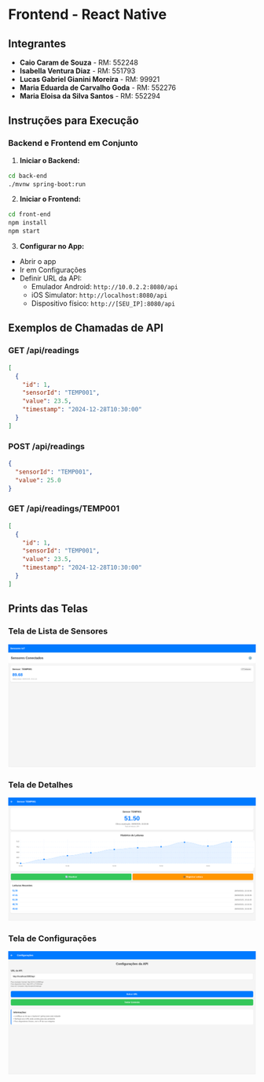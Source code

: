 # Frontend - React Native

## Integrantes

- **Caio Caram de Souza** - RM: 552248
- **Isabella Ventura Diaz** - RM: 551793
- **Lucas Gabriel Gianini Moreira** - RM: 99921
- **Maria Eduarda de Carvalho Goda** - RM: 552276
- **Maria Eloisa da Silva Santos** - RM: 552294

## Instruções para Execução

### Backend e Frontend em Conjunto

1. **Iniciar o Backend:**
```bash
cd back-end
./mvnw spring-boot:run
```

2. **Iniciar o Frontend:**
```bash
cd front-end
npm install
npm start
```

3. **Configurar no App:**
- Abrir o app
- Ir em Configurações
- Definir URL da API:
  - Emulador Android: `http://10.0.2.2:8080/api`
  - iOS Simulator: `http://localhost:8080/api`
  - Dispositivo físico: `http://[SEU_IP]:8080/api`

## Exemplos de Chamadas de API

### GET /api/readings
```json
[
  {
    "id": 1,
    "sensorId": "TEMP001",
    "value": 23.5,
    "timestamp": "2024-12-28T10:30:00"
  }
]
```

### POST /api/readings
```json
{
  "sensorId": "TEMP001",
  "value": 25.0
}
```

### GET /api/readings/TEMP001
```json
[
  {
    "id": 1,
    "sensorId": "TEMP001",
    "value": 23.5,
    "timestamp": "2024-12-28T10:30:00"
  }
]
```

## Prints das Telas

### Tela de Lista de Sensores

![alt](../assets/foto-sensores.png)

### Tela de Detalhes

![alt](../assets/foto-sensor-dados.png)

### Tela de Configurações

![alt](../assets/foto-configuracoes.png)